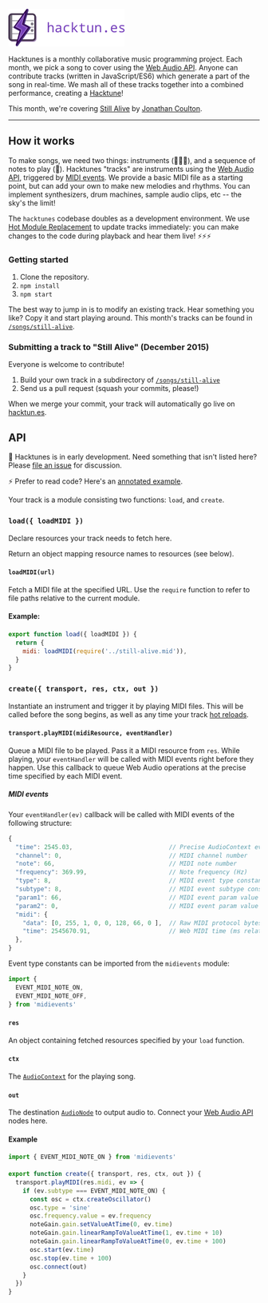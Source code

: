<a href="http://hacktun.es"><img id="about" src="https://raw.githubusercontent.com/hacktunes/hacktunes/master/art/logotype-color.png" alt="hacktun.es" height="75" /></a>

Hacktunes is a monthly collaborative music programming project. Each month, we pick a song to cover using the [Web Audio API](https://developer.mozilla.org/en-US/docs/Web/API/Web_Audio_API). Anyone can contribute tracks (written in JavaScript/ES6) which generate a part of the song in real-time. We mash all of these tracks together into a combined performance, creating a [Hacktune](hacktun.es)!

This month, we're covering [Still Alive](https://www.youtube.com/watch?v=RthZgszykLs) by [Jonathan Coulton](http://www.jonathancoulton.com/).

---

## How it works

To make songs, we need two things: instruments (:guitar::saxophone::microphone:), and a sequence of notes to play (:musical_score:). Hacktunes "tracks" are instruments using the [Web Audio API](https://developer.mozilla.org/en-US/docs/Web/API/Web_Audio_API), triggered by [MIDI events](https://en.wikipedia.org/wiki/MIDI). We provide a basic MIDI file as a starting point, but can add your own to make new melodies and rhythms. You can implement synthesizers, drum machines, sample audio clips, etc -- the sky's the limit!


The `hacktunes` codebase doubles as a development environment. We use [Hot Module Replacement](https://webpack.github.io/docs/hot-module-replacement-with-webpack.html) to update tracks immediately: you can make changes to the code during playback and hear them live! :zap::zap::zap:

### Getting started

1. Clone the repository.
2. `npm install`
3. `npm start`

The best way to jump in is to modify an existing track. Hear something you like? Copy it and start playing around. This month's tracks can be found in [`/songs/still-alive`](https://github.com/hacktunes/hacktunes/tree/master/songs/still-alive).

### Submitting a track to "Still Alive" (December 2015)

Everyone is welcome to contribute!

1. Build your own track in a subdirectory of [`/songs/still-alive`](https://github.com/hacktunes/hacktunes/tree/master/songs/still-alive)
2. Send us a pull request (squash your commits, please!)

When we merge your commit, your track will automatically go live on [hacktun.es](http://hacktun.es).

## API

:construction: Hacktunes is in early development. Need something that isn't listed here? Please [file an issue](https://github.com/hacktunes/hacktunes/issues/new) for discussion.

:zap: Prefer to read code? Here's an [annotated example](https://github.com/hacktunes/hacktunes/blob/master/songs/still-alive/sin-lead/index.js).

Your track is a module consisting two functions: `load`, and `create`.

### `load({ loadMIDI })`

Declare resources your track needs to fetch here.

Return an object mapping resource names to resources (see below).

#### `loadMIDI(url)`

Fetch a MIDI file at the specified URL. Use the `require` function to refer to file paths relative to the current module.

#### Example:

```js
export function load({ loadMIDI }) {
  return {
    midi: loadMIDI(require('../still-alive.mid')),
  }
}
```

### `create({ transport, res, ctx, out })`

Instantiate an instrument and trigger it by playing MIDI files. This will be called before the song begins, as well as any time your track [hot reloads](https://webpack.github.io/docs/hot-module-replacement-with-webpack.html).

#### `transport.playMIDI(midiResource, eventHandler)`

Queue a MIDI file to be played. Pass it a MIDI resource from `res`. While playing, your `eventHandler` will be called with MIDI events right before they happen. Use this callback to queue Web Audio operations at the precise time specified by each MIDI event.

##### MIDI events

Your `eventHandler(ev)` callback will be called with MIDI events of the following structure:

```js
{
  "time": 2545.03,                           // Precise AudioContext event time (seconds)
  "channel": 0,                              // MIDI channel number
  "note": 66,                                // MIDI note number
  "frequency": 369.99,                       // Note frequency (Hz)
  "type": 8,                                 // MIDI event type constant
  "subtype": 8,                              // MIDI event subtype constant
  "param1": 66,                              // MIDI event param value
  "param2": 0,                               // MIDI event param value
  "midi": {
    "data": [0, 255, 1, 0, 0, 128, 66, 0 ],  // Raw MIDI protocol bytes, suitable for Web MIDI API
    "time": 2545670.91,                      // Web MIDI time (ms relative to navigation start)
  },
}
```

Event type constants can be imported from the `midievents` module:

```js
import {
  EVENT_MIDI_NOTE_ON,
  EVENT_MIDI_NOTE_OFF,
} from 'midievents'
```

#### `res`

An object containing fetched resources specified by your `load` function.

#### `ctx`

The [`AudioContext`](https://developer.mozilla.org/en-US/docs/Web/API/AudioContext) for the playing song.

#### `out`

The destination [`AudioNode`](https://developer.mozilla.org/en-US/docs/Web/API/AudioNode) to output audio to. Connect your [Web Audio API](https://developer.mozilla.org/en-US/docs/Web/API/Web_Audio_API) nodes here.

#### Example

```js
import { EVENT_MIDI_NOTE_ON } from 'midievents'

export function create({ transport, res, ctx, out }) {
  transport.playMIDI(res.midi, ev => {
    if (ev.subtype === EVENT_MIDI_NOTE_ON) {
      const osc = ctx.createOscillator()
      osc.type = 'sine'
      osc.frequency.value = ev.frequency
      noteGain.gain.setValueAtTime(0, ev.time)
      noteGain.gain.linearRampToValueAtTime(1, ev.time + 10)
      noteGain.gain.linearRampToValueAtTime(0, ev.time + 100)
      osc.start(ev.time)
      osc.stop(ev.time + 100)
      osc.connect(out)
    }
  })
}
```
